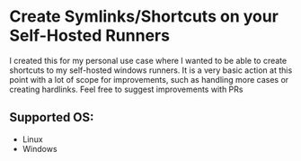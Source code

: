# Create Symlinks/Shortcuts on your Self-Hosted Runners

I created this for my personal use case where I wanted to be able to create
shortcuts to my self-hosted windows runners. It is a very basic action at this
point with a lot of scope for improvements, such as handling more cases or
creating hardlinks. Feel free to suggest improvements with PRs

## Supported OS:

- Linux
- Windows
